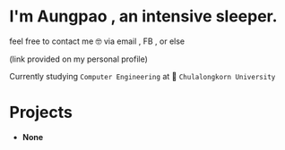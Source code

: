 # I'm Aungpao , an intensive sleeper.

feel free to contact me 🤓 via email , FB , or else

(link provided on my personal profile)

Currently studying `Computer Engineering` at 🏫 `Chulalongkorn University`

# Projects

- **None**
